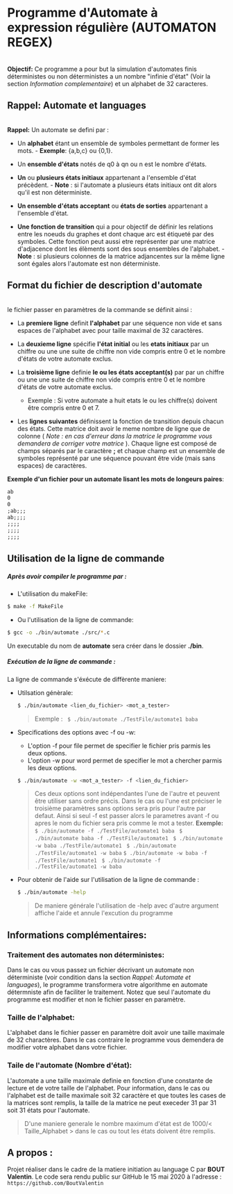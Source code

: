 # Programme d'Automate à expression régulière (AUTOMATON REGEX)
\
**Objectif:** Ce programme a pour but la simulation d'automates finis déterministes ou non déterministes a un nombre "infinie d'état" (Voir la section *Information complementaire*) et un alphabet de 32 caracteres. 


## Rappel: Automate et languages
\
**Rappel:** Un automate se defini par : 
  - Un **alphabet** étant un ensemble de symboles permettant de former les mots. 
        - **Exemple**: {a,b,c} ou {0,1}.
        
  - Un **ensemble d'états** notés de q0 à qn  ou n est le nombre d'états.
  
  - **Un** ou **plusieurs états initiaux** appartenant a l'ensemble d'état précèdent. 
        - **Note** : si l'automate a plusieurs états initiaux ont dit alors qu'il est non déterministe.
        
  - **Un ensemble d'états acceptant** ou **états de sorties** appartenant a l'ensemble d'état.
  
  - **Une fonction de transition** qui a pour objectif de définir les relations entre les noeuds du graphes et dont chaque arc est étiqueté par des symboles. Cette fonction peut aussi etre représenter par une matrice d'adjacence dont les élèments sont des sous ensembles de l'alphabet.
        - **Note** : si plusieurs colonnes de la matrice adjancentes sur la même ligne sont égales alors l'automate est non déterministe.

## Format du fichier de description d'automate
\
le fichier passer en paramètres de la commande se définit ainsi :
  - La **premiere ligne** definit **l'alphabet** par une séquence non vide et sans espaces de l'alphabet avec pour taille maximal de 32 caractères.
  
  - La **deuxieme ligne** spécifie **l'état initial** ou les **etats initiaux** par un chiffre ou une une suite de chiffre non vide compris entre 0 et le nombre d'états de votre automate exclus.
  
  - La **troisième ligne** definie **le ou les états acceptant(s)** par par un chiffre ou une une suite de chiffre non vide compris entre 0 et le nombre d'états de votre automate exclus.
     - Exemple : Si votre automate a huit etats le ou les chiffre(s) doivent être compris entre 0 et 7.
  - Les **lignes suivantes** définissent la fonction de transition depuis chacun des états. Cette matrice doit avoir le meme nombre de ligne que de colonne ( *Note : en cas d'erreur dans la matrice le programme vous demandera de corriger votre matrice* ). Chaque ligne est composé de champs séparés par le caractère **;** et chaque champ est un ensemble de symboles représenté par une séquence pouvant être vide (mais sans espaces) de caractères.
  
**Exemple d'un fichier pour un automate lisant les mots de longeurs paires**:
```txt
ab
0
0
;ab;;;
ab;;;;
;;;;
;;;;
;;;;
```

## Utilisation de la ligne de commande

##### Après avoir compiler le programme par :
  
  - L'utilisation du makeFile:
  
  ```sh
  $ make -f MakeFile
  ```
  
  - Ou l'utilisation de la ligne de commande:
  ```sh
  $ gcc -o ./bin/automate ./src/*.c
  ```
  
  Un executable du nom de **automate** sera créer dans le dossier **./bin**.

##### Exécution de la ligne de commande :
La ligne de commande s'éxécute de diffèrente maniere:

 - Utilsation génèrale:
    ```sh
    $ ./bin/automate <lien_du_fichier> <mot_a_tester>
    ```
    >Exemple : ``` $ ./bin/automate ./TestFile/automate1 baba```
    
 - Specifications des options avec -f ou -w: 
    - L'option -f pour file permet de specifier le fichier pris parmis les deux options.
    - L'option -w pour word permet de specifier le mot a chercher parmis les deux options.
    ```sh
    $ ./bin/automate -w <mot_a_tester> -f <lien_du_fichier>
    ```
    > Ces deux options sont indépendantes l'une de l'autre et peuvent être utiliser sans ordre précis. Dans le cas ou l'une est préciser le troisième paramètres sans options sera pris pour l'autre par defaut. Ainsi si seul -f est passer alors le parametres avant -f ou apres le nom du fichier sera pris comme le mot a tester.
    > **Exemple:** 
    >```$ ./bin/automate -f ./TestFile/automate1 baba ```
    >```$ ./bin/automate baba -f ./TestFile/automate1 ```
    >```$ ./bin/automate -w baba ./TestFile/automate1 ```
    >```$ ./bin/automate ./TestFile/automate1 -w baba```
    >```$ ./bin/automate -w baba -f ./TestFile/automate1 ```
    >```$ ./bin/automate -f ./TestFile/automate1 -w baba```
    
 - Pour obtenir de l'aide sur l'utilisation de la ligne de commande :
    ```sh
    $ ./bin/automate -help
    ```
   > De maniere générale l'utilisation de -help avec d'autre argument affiche l'aide et annule l'excution du programme 

## Informations complémentaires:

### Traitement des automates non déterministes:

Dans le cas ou vous passez un fichier décrivant un automate non déterministe (voir condition dans la section *Rappel: Automate et languages*), le programme transformera votre algorithme en automate détermniste afin de faciliter le traitement. Notez que seul l'automate du programme est modifier et non le fichier passer en paramètre.

### Taille de l'alphabet:
L'alphabet dans le fichier passer en paramètre doit avoir une taille maximale de 32 charactères. Dans le cas contraire le programme vous demendera de modifier votre alphabet dans votre fichier.

### Taile de l'automate (Nombre d'état):

L'automate a une taille maximale definie en fonction d'une constante de lecture et de votre taille de l'alphabet. Pour information, dans le cas ou l'alphabet est de taille maximale soit 32 caractère et que toutes les cases de la matrices sont remplis, la taille de la matrice ne peut execeder 31 par 31 soit 31 états pour l'automate.
>D'une maniere generale le nombre maximum d'état est de 1000/< Taille_Alphabet > dans le cas ou tout les états doivent être remplis.
    
## A propos :
Projet réaliser dans le cadre de la matiere initiation au language C par **BOUT Valentin**.
Le code sera rendu public sur GitHub le 15 mai 2020 à l'adresse : ```https://github.com/BoutValentin```